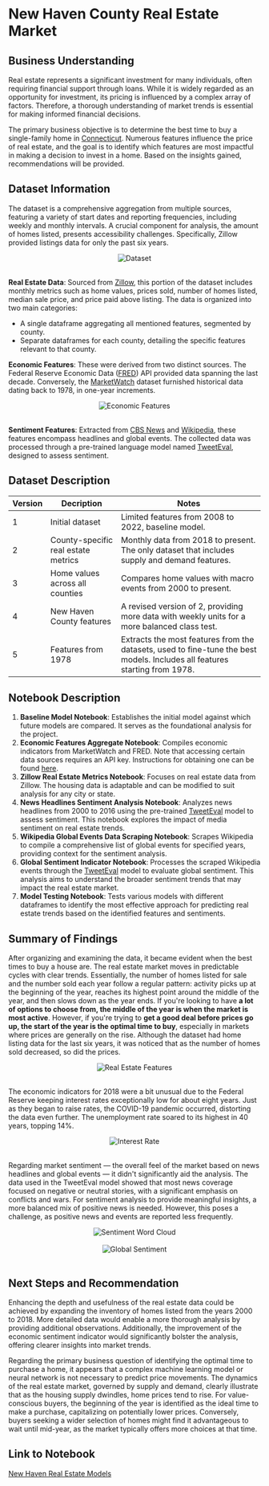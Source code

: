 # New Haven County Real Estate Market
## Business Understanding
Real estate represents a significant investment for many individuals, often requiring financial support through loans. While it is widely regarded as an opportunity for investment, its pricing is influenced by a complex array of factors. Therefore, a thorough understanding of market trends is essential for making informed financial decisions.

The primary business objective is to determine the best time to buy a single-family home in [Connecticut](https://en.wikipedia.org/wiki/Connecticut). Numerous features influence the price of real estate, and the goal is to identify which features are most impactful in making a decision to invest in a home. Based on the insights gained, recommendations will be provided.

## Dataset Information
The dataset is a comprehensive aggregation from multiple sources, featuring a variety of start dates and reporting frequencies, including weekly and monthly intervals. A crucial component for analysis, the amount of homes listed, presents accessibility challenges. Specifically, Zillow provided listings data for only the past six years.

<div align='center'>
  <img src='imgs/crisp-dm.png' alt='Dataset' />
</div><br/>

**Real Estate Data**: Sourced from [Zillow](https://www.zillow.com/research/data), this portion of the dataset includes monthly metrics such as home values, prices sold, number of homes listed, median sale price, and price paid above listing. The data is organized into two main categories:
* A single dataframe aggregating all mentioned features, segmented by county.
* Separate dataframes for each county, detailing the specific features relevant to that county.

**Economic Features**: These were derived from two distinct sources. The Federal Reserve Economic Data ([FRED](https://fred.stlouisfed.org/docs/api/fred/)) API provided data spanning the last decade. Conversely, the [MarketWatch](https://www.marketwatch.com/investing/index/spx/download-data) dataset furnished historical data dating back to 1978, in one-year increments.

<div align='center'>
  <img src='imgs/economic_indicators.png' alt='Economic Features' />
</div><br/>

**Sentiment Features**: Extracted from [CBS News](https://www.cbsnews.com/news/year-in-review-top-news-stories-of-2018-month-by-month) and [Wikipedia](https://en.wikipedia.org/wiki/2018), these features encompass headlines and global events. The collected data was processed through a pre-trained language model named [TweetEval](https://github.com/cardiffnlp/tweeteval), designed to assess sentiment.

## Dataset Description

| Version | Decription                          | Notes                                                |
|---------| ------------------------------------| -----------------------------------------------------|
|1        | Initial dataset                     | Limited features from 2008 to 2022, baseline model.  |
|2        | County-specific real estate metrics | Monthly data from 2018 to present. The only dataset that includes supply and demand features. |
|3        | Home values across all counties     | Compares home values with macro events from 2000 to present. |
|4        | New Haven County features           | A revised version of 2, providing more data with weekly units for a more balanced class test. |
|5        | Features from 1978                  | Extracts the most features from the datasets, used to fine-tune the best models. Includes all features starting from 1978. |


## Notebook Description
1. **Baseline Model Notebook**: Establishes the initial model against which future models are compared. It serves as the foundational analysis for the project.
2. **Economic Features Aggregate Notebook**: Compiles economic indicators from MarketWatch and FRED. Note that accessing certain data sources requires an API key. Instructions for obtaining one can be found [here](https://fred.stlouisfed.org/docs/api/api_key.html).
3. **Zillow Real Estate Metrics Notebook**: Focuses on real estate data from Zillow. The housing data is adaptable and can be modified to suit analysis for any city or state.
4. **News Headlines Sentiment Analysis Notebook**: Analyzes news headlines from 2000 to 2016 using the pre-trained [TweetEval](https://github.com/cardiffnlp/tweeteval) model to assess sentiment. This notebook explores the impact of media sentiment on real estate trends.
5. **Wikipedia Global Events Data Scraping Notebook**: Scrapes Wikipedia to compile a comprehensive list of global events for specified years, providing context for the sentiment analysis.
6. **Global Sentiment Indicator Notebook**: Processes the scraped Wikipedia events through the [TweetEval](https://github.com/cardiffnlp/tweeteval) model to evaluate global sentiment. This analysis aims to understand the broader sentiment trends that may impact the real estate market.
7. **Model Testing Notebook**: Tests various models with different dataframes to identify the most effective approach for predicting real estate trends based on the identified features and sentiments.

## Summary of Findings
After organizing and examining the data, it became evident when the best times to buy a house are. The real estate market moves in predictable cycles with clear trends. Essentially, the number of homes listed for sale and the number sold each year follow a regular pattern: activity picks up at the beginning of the year, reaches its highest point around the middle of the year, and then slows down as the year ends. If you're looking to have **a lot of options to choose from, the middle of the year is when the market is most active**. However, if you're trying to **get a good deal before prices go up, the start of the year is the optimal time to buy**, especially in markets where prices are generally on the rise. Although the dataset had home listing data for the last six years, it was noticed that as the number of homes sold decreased, so did the prices.

<div align='center'>
  <img src='imgs/real_estate_features.png' alt='Real Estate Features'/>
</div><br/>

The economic indicators for 2018 were a bit unusual due to the Federal Reserve keeping interest rates exceptionally low for about eight years. Just as they began to raise rates, the COVID-19 pandemic occurred, distorting the data even further. The unemployment rate soared to its highest in 40 years, topping 14%.

<div align='center'>
  <img src='imgs/interest_rate.png' alt='Interest Rate'/>
</div><br/>

Regarding market sentiment — the overall feel of the market based on news headlines and global events — it didn't significantly aid the analysis. The data used in the TweetEval model showed that most news coverage focused on negative or neutral stories, with a significant emphasis on conflicts and wars. For sentiment analysis to provide meaningful insights, a more balanced mix of positive news is needed. However, this poses a challenge, as positive news and events are reported less frequently.

<div align='center'>
  <img src='imgs/wordcloud.png' alt='Sentiment Word Cloud'/>
</div><br/>
<div align='center'>
  <img src='imgs/sentiment_2018.png' alt='Global Sentiment'/>
</div><br/>


## Next Steps and Recommendation
Enhancing the depth and usefulness of the real estate data could be achieved by expanding the inventory of homes listed from the years 2000 to 2018. More detailed data would enable a more thorough analysis by providing additional observations. Additionally, the improvement of the economic sentiment indicator would significantly bolster the analysis, offering clearer insights into market trends.

Regarding the primary business question of identifying the optimal time to purchase a home, it appears that a complex machine learning model or neural network is not necessary to predict price movements. The dynamics of the real estate market, governed by supply and demand, clearly illustrate that as the housing supply dwindles, home prices tend to rise. For value-conscious buyers, the beginning of the year is identified as the ideal time to make a purchase, capitalizing on potentially lower prices. Conversely, buyers seeking a wider selection of homes might find it advantageous to wait until mid-year, as the market typically offers more choices at that time.

## Link to Notebook
[New Haven Real Estate Models](https://github.com/teemak/capstone/blob/main/7_find_best_model.ipynb)
